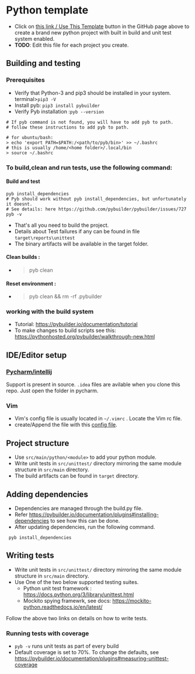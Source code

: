 # Python template
  * Click on [this link / Use This Template](https://github.com/aicore/Template-PythonProject/generate) button in the GitHub page above to  create a brand new python project with built in build and unit test system enabled.
  * **TODO**: Edit this file for each project you create.

## Building and testing
### Prerequisites
* Verify that Python-3 and pip3 should be installed in your system. terminal>`pip3 -V`
* Install pyb:  `pip3 install pybuilder`
* Verify Pyb  installation :`pyb --version`
```shell
# If pyb command is not found, you will have to add pyb to path.
# follow these instructions to add pyb to path.

# for ubuntu/bash:
> echo 'export PATH=$PATH:/<path/to/pyb/bin>' >> ~/.bashrc
# this is usually /home/<home folder>/.local/bin 
> source ~/.bashrc
```

### To build,clean and run tests, use the following command:
#### Build and test
```shell
pyb install_dependencies 
# Pyb should work without pyb install_dependencies, but unfortunately it doesnt.
# See details: here https://github.com/pybuilder/pybuilder/issues/727 
pyb -v
```
* That's all you need to build the project.
* Details about Test failures if any can be found in file `target\reports\unittest`
* The binary artifacts will be available in the target folder.
#### Clean builds :
* > pyb clean
  
#### Reset environment :
* > pyb clean && rm -rf .pybuilder

### working with the build system
* Tutorial: https://pybuilder.io/documentation/tutorial
* To make changes to build scripts see this: https://pythonhosted.org/pybuilder/walkthrough-new.html

## IDE/Editor setup
### [Pycharm/intellij](https://www.jetbrains.com/pycharm/) 
 Support is present in source. `.idea` files are avilable when you clone this repo. Just open the folder in pycharm.
### Vim
* Vim's config file is usually located in `~/.vimrc` . Locate the Vim rc file.
* create/Append the file with this [config file](https://github.com/aicore/Template-PythonProject/blob/main/ideconfig/vimrc).

## Project structure
* Use `src/main/python/<module>` to add your python module.
* Write unit tests in `src/unittest/` directory mirroring the same module structure in `src/main` directory.
* The build artifacts can be found in `target` directory.

## Adding dependencies
* Dependencies are managed through the build.py file.
* Refer https://pybuilder.io/documentation/plugins#installing-dependencies to see how this can be done.
* After updating dependencies, run the following command.
```shell
 pyb install_dependencies
```

## Writing tests
* Write unit tests in `src/unittest/` directory mirroring the same module structure in `src/main` directory.
* Use One of the two below supported testing suites.
  - Python unit test framework : https://docs.python.org/3/library/unittest.html
  - Mockito spying framewrk, see docs: https://mockito-python.readthedocs.io/en/latest/

Follow the above two links on details on how to write tests.

### Running tests with coverage
* `pyb -v` runs unit tests as part of every build
* Default coverage is set to 70%. To change the defaults, see https://pybuilder.io/documentation/plugins#measuring-unittest-coverage 


